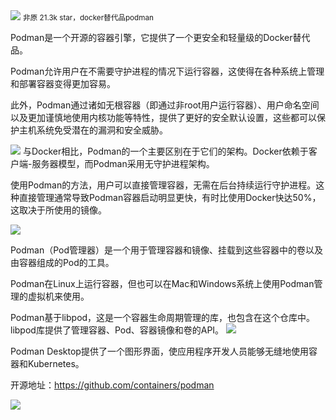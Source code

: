 <img src="/assets/image/240322-podman-1.png" style="max-width: 70%; height: auto;">
<small>非原 21.3k star，docker替代品podman</small>


Podman是一个开源的容器引擎，它提供了一个更安全和轻量级的Docker替代品。

Podman允许用户在不需要守护进程的情况下运行容器，这使得在各种系统上管理和部署容器变得更加容易。

此外，Podman通过诸如无根容器（即通过非root用户运行容器）、用户命名空间以及更加谨慎地使用内核功能等特性，提供了更好的安全默认设置，这些都可以保护主机系统免受潜在的漏洞和安全威胁。

![](/assets/image/240322-podman-1.png)
与Docker相比，Podman的一个主要区别在于它们的架构。Docker依赖于客户端-服务器模型，而Podman采用无守护进程架构。

使用Podman的方法，用户可以直接管理容器，无需在后台持续运行守护进程。这种直接管理通常导致Podman容器启动明显更快，有时比使用Docker快达50%，这取决于所使用的镜像。

![](/assets/image/240322-podman-2.png)

Podman（Pod管理器）是一个用于管理容器和镜像、挂载到这些容器中的卷以及由容器组成的Pod的工具。

Podman在Linux上运行容器，但也可以在Mac和Windows系统上使用Podman管理的虚拟机来使用。

Podman基于libpod，这是一个容器生命周期管理的库，也包含在这个仓库中。libpod库提供了管理容器、Pod、容器镜像和卷的API。
![](/assets/image/240322-podman-3.png)



Podman Desktop提供了一个图形界面，使应用程序开发人员能够无缝地使用容器和Kubernetes。

开源地址：https://github.com/containers/podman


![](/assets/image/240322-podman-4.png)
